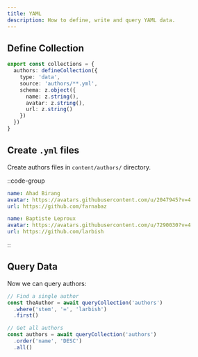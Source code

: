 ```yaml
---
title: YAML
description: How to define, write and query YAML data.
---
```


## Define Collection

```ts [content.config.ts]
export const collections = {
  authors: defineCollection({
    type: 'data',
    source: 'authors/**.yml',
    schema: z.object({
      name: z.string(),
      avatar: z.string(),
      url: z.string()
    })
  })
}

```

## Create `.yml` files

Create authors files in `content/authors/` directory.

::code-group
```yaml [farnabaz.yml]
name: Ahad Birang
avatar: https://avatars.githubusercontent.com/u/2047945?v=4
url: https://github.com/farnabaz
```

```yaml [larbish.yml]
name: Baptiste Leproux
avatar: https://avatars.githubusercontent.com/u/7290030?v=4
url: https://github.com/larbish
```
::

## Query Data

Now we can query authors:

```ts
// Find a single author
const theAuthor = await queryCollection('authors')
  .where('stem', '=', 'larbish')
  .first()

// Get all authors
const authors = await queryCollection('authors')
  .order('name', 'DESC')
  .all()
```
